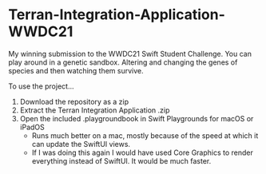 # Terran-Integration-Application-WWDC21
My winning submission to the WWDC21 Swift Student Challenge. You can play around in a genetic sandbox. Altering and changing the genes of species and then watching them survive.

To use the project...
1. Download the repository as a zip
2. Extract the Terran Integration Application .zip
3. Open the included .playgroundbook in Swift Playgrounds for macOS or iPadOS
   - Runs much better on a mac, mostly because of the speed at which it can update the SwiftUI views.
   - If I was doing this again I would have used Core Graphics to render everything instead of SwiftUI. It would be much faster.
